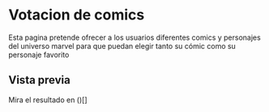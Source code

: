 # Votacion de comics
Esta pagina pretende ofrecer a los usuarios diferentes comics y personajes del universo marvel para que puedan elegir tanto su cómic como su personaje favorito

## Vista previa
Mira el resultado en ()[]